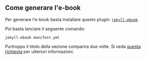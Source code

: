 Come generare l'e-book 
----------------------
Per generare l'e-book basta installare questo plugin: [`jekyll-ebook`](https://github.com/lmullen/jekyll-ebook).

Poi basta lanciare il seguente comando:
```
jekyll-ebook manifest.yml
```

Purtroppo il titolo della sezione comparira due volte.
Si veda [questa richiesta](https://github.com/lmullen/jekyll-ebook/issues/3) per ulteriori informazioni.
